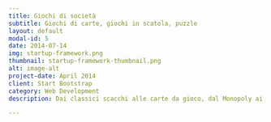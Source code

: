 ```yaml
---
title: Giochi di società
subtitle: Giochi di carte, giochi in scatola, puzzle
layout: default
modal-id: 5
date: 2014-07-14
img: startup-framework.png
thumbnail: startup-framework-thumbnail.png
alt: image-alt
project-date: April 2014
client: Start Bootstrap
category: Web Development
description: Dai classici scacchi alle carte da gioco, dal Monopoly ai rompicapo più intricati, giochi educativi, creativi e scientifici per tutte le età.   

---
```


